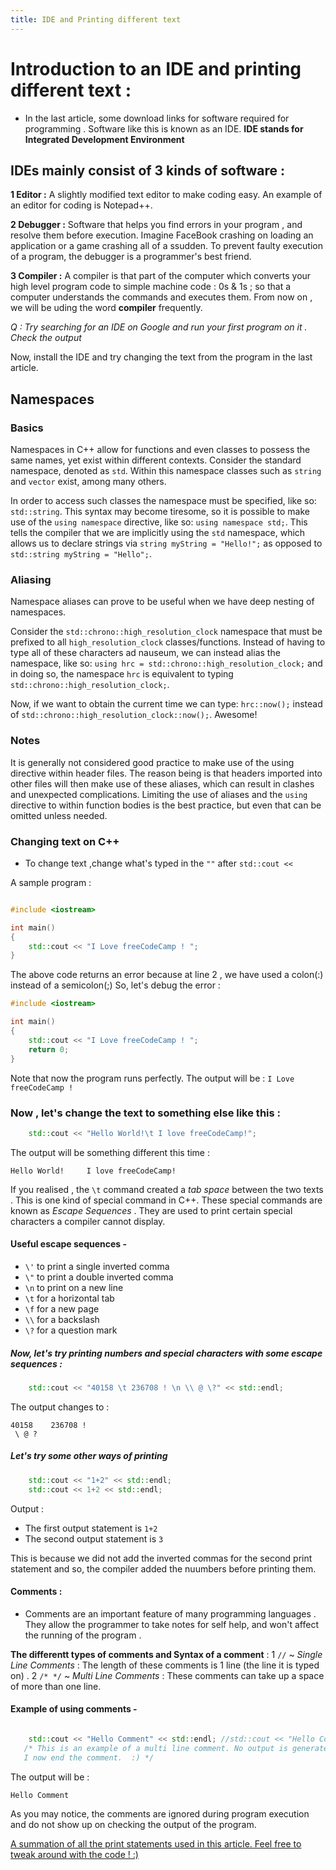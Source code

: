 ```yaml
---
title: IDE and Printing different text 
---
```

# Introduction to an IDE and printing different text : 

* In the last article, some download links for software required for programming . Software like this is known as an IDE.
 **IDE stands for Integrated Development Environment**

## IDEs mainly consist of 3 kinds of software :

**1 Editor :** A slightly modified text editor to make coding easy. An example of an editor for coding is Notepad++.

**2 Debugger :** Software that helps you find errors in your program , and resolve them before execution. Imagine FaceBook crashing on loading an application or a game crashing all of a ssudden. To prevent faulty execution of a program, the debugger is a programmer's best friend.

**3 Compiler :** A compiler is that part of the computer which converts your high level program code to simple machine code : 0s & 1s ; so that a computer understands the commands and executes them. From now on , we will be uding the word **compiler** frequently.

*Q : Try searching for an IDE on Google and run your first program on it . Check the output*

Now, install the IDE and try changing the text from the program in the last article.

## Namespaces
### Basics
Namespaces in C++ allow for functions and even classes to possess the same names, yet exist within different contexts. Consider the standard namespace, denoted as `std`. Within this namespace classes such as `string` and `vector` exist, among many others.

In order to access such classes the namespace must be specified, like so: `std::string`. This syntax may become tiresome, so it is possible to make use of the `using namespace` directive, like so: `using namespace std;`. This tells the compiler that we are implicitly using the `std` namespace, which allows us to declare strings via `string myString = "Hello!";` as opposed to `std::string myString = "Hello";`.

### Aliasing
Namespace aliases can prove to be useful when we have deep nesting of namespaces.

Consider the `std::chrono::high_resolution_clock` namespace that must be prefixed to all `high_resolution_clock` classes/functions. Instead of having to type all of these characters ad nauseum, we can instead alias the namespace, like so: `using hrc = std::chrono::high_resolution_clock;` and in doing so, the namespace `hrc` is equivalent to typing `std::chrono::high_resolution_clock;`.

Now, if we want to obtain the current time we can type: `hrc::now();` instead of `std::chrono::high_resolution_clock::now();`. Awesome!

### Notes
It is generally not considered good practice to make use of the using directive within header files. The reason being is that headers imported into other files will then make use of these aliases, which can result in clashes and unexpected complications. Limiting the use of aliases and the `using` directive to within function bodies is the best practice, but even that can be omitted unless needed.

### Changing text on C++

* To change text ,change what's typed in the `""` after `std::cout << `

A sample program :

```cpp

#include <iostream>

int main()
{
    std::cout << "I Love freeCodeCamp ! ";
}
```

The above code returns an error because at line 2 , we have used a colon(:) instead of a semicolon(;)
So, let's debug the error :

```cpp
#include <iostream>

int main()
{
    std::cout << "I Love freeCodeCamp ! ";
    return 0;
}

```

Note that now the program runs perfectly.
The output will be : `I Love freeCodeCamp !`

### Now , let's change the text to something else like this :

```cpp
    std::cout << "Hello World!\t I love freeCodeCamp!";
```

The output will be something different this time :

```
Hello World!	 I love freeCodeCamp!
```

 If you realised , the `\t` command created a _tab space_ between the two texts . This is one kind of special command in C++. These special commands are known as *Escape Sequences* .
 They are used to print certain special characters a compiler cannot display.

#### Useful escape sequences -

* `\'` to print a single inverted comma
* `\"` to print a double inverted comma
* `\n` to print on a new line
* `\t` for a horizontal tab
* `\f` for a new page
* `\\` for a backslash
* `\?` for a question mark

##### Now, let's try printing numbers and special characters with some escape sequences :

```cpp
    std::cout << "40158 \t 236708 ! \n \\ @ \?" << std::endl;
```

The output changes to :
```
40158 	 236708 ! 
 \ @ ?
```

##### Let's try some other ways of printing

```cpp
    std::cout << "1+2" << std::endl;
    std::cout << 1+2 << std::endl;
```

Output :

* The first output statement is `1+2`
* The second output statement is `3`

This is because we did not add the inverted commas for the second print statement and so, the compiler added the nuumbers before printing them.

#### Comments  :

* Comments are an important feature of many programming languages . They allow the programmer to take notes for self help, and won't affect the running of the program .

**The differentt types of comments and Syntax of a comment** :
  1 `//`  ~ _Single Line Comments_  : The length of these comments is 1 line (the line it is typed on) .
  2 `/* */` ~ _Multi Line Comments_ : These comments can take up a space of more than one line.

#### Example of using comments -

 ```cpp

     std::cout << "Hello Comment" << std::endl; //std::cout << "Hello Comment"<<endl; , Single Line Comment.
    /* This is an example of a multi line comment. No output is generated for this .
    I now end the comment.  :) */
 ```
 The output will be :

`Hello Comment`

 As you may notice, the comments are ignored during program execution and do not show up on checking the output of the program.

<a href='https://repl.it/L4ox' target='_blank' rel='nofollow'>A summation of all the print statements used in this article. Feel free to tweak around with the code ! :) </a>



